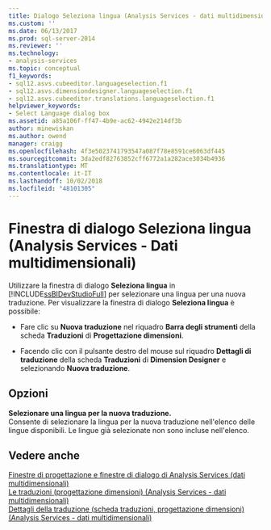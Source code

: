 ```yaml
---
title: Dialogo Seleziona lingua (Analysis Services - dati multidimensionali) | Microsoft Docs
ms.custom: ''
ms.date: 06/13/2017
ms.prod: sql-server-2014
ms.reviewer: ''
ms.technology:
- analysis-services
ms.topic: conceptual
f1_keywords:
- sql12.asvs.cubeeditor.languageselection.f1
- sql12.asvs.dimensiondesigner.languageselection.f1
- sql12.asvs.cubeeditor.translations.languageselection.f1
helpviewer_keywords:
- Select Language dialog box
ms.assetid: a85a106f-ff47-4b9e-ac62-4942e214df3b
author: minewiskan
ms.author: owend
manager: craigg
ms.openlocfilehash: 4f3e5023741793547a087f78e8591ce6063df445
ms.sourcegitcommit: 3da2edf82763852cff6772a1a282ace3034b4936
ms.translationtype: MT
ms.contentlocale: it-IT
ms.lasthandoff: 10/02/2018
ms.locfileid: "48101305"
---
```

# <a name="select-language-dialog-box-analysis-services---multidimensional-data"></a>Finestra di dialogo Seleziona lingua (Analysis Services - Dati multidimensionali)
  Utilizzare la finestra di dialogo **Seleziona lingua** in [!INCLUDE[ssBIDevStudioFull](../includes/ssbidevstudiofull-md.md)] per selezionare una lingua per una nuova traduzione. Per visualizzare la finestra di dialogo **Seleziona lingua** è possibile:  
  
-   Fare clic su **Nuova traduzione** nel riquadro **Barra degli strumenti** della scheda **Traduzioni** di **Progettazione dimensioni**.  
  
-   Facendo clic con il pulsante destro del mouse sul riquadro **Dettagli di traduzione** della scheda **Traduzioni** di **Dimension Designer** e selezionando **Nuova traduzione**.  
  
## <a name="options"></a>Opzioni  
 **Selezionare una lingua per la nuova traduzione.**  
 Consente di selezionare la lingua per la nuova traduzione nell'elenco delle lingue disponibili. Le lingue già selezionate non sono incluse nell'elenco.  
  
## <a name="see-also"></a>Vedere anche  
 [Finestre di progettazione e finestre di dialogo di Analysis Services &#40;dati multidimensionali&#41;](analysis-services-designers-and-dialog-boxes-multidimensional-data.md)   
 [Le traduzioni &#40;progettazione dimensioni&#41; &#40;Analysis Services - dati multidimensionali&#41;](translations-dimension-designer-analysis-services-multidimensional-data.md)   
 [Dettagli della traduzione &#40;scheda traduzioni, progettazione dimensioni&#41; &#40;Analysis Services - dati multidimensionali&#41;](translation-details-dimension-designer-analysis-services-multidimensional-data.md)  
  
  

